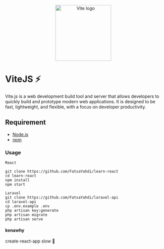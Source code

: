 <p align="center">
  <a href="https://vitejs.dev" target="_blank" rel="noopener noreferrer">
    <img width="180" src="https://vitejs.dev/logo.svg" alt="Vite logo">
  </a>
</p>

# ViteJS ⚡️

Vite.js is a web development build tool and server that allows developers to quickly build and prototype modern web applications. It is designed to be fast, lightweight, and flexible, with a focus on developer productivity.

## Requirement

- [Node.js](https://nodejs.org/en)
- [npm](https://nodejs.org/en)

### Usage

```
React

git clone https://github.com/FatsaYahdi/learn-react
cd learn-react
npm install
npm start

Laravel
git clone https://github.com/FatsaYahdi/laravel-api
cd laravel-api
cp .env.example .env
php artisan key:generate
php artisan migrate
php artisan serve
```

#### kenawhy

create-react-app slow 🐌
